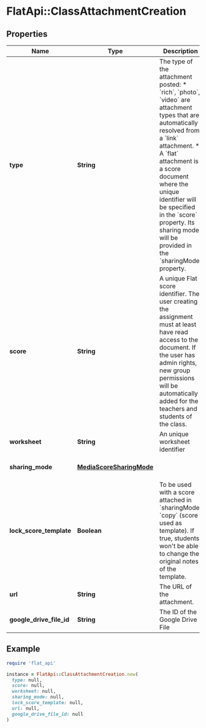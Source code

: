 # FlatApi::ClassAttachmentCreation

## Properties

| Name | Type | Description | Notes |
| ---- | ---- | ----------- | ----- |
| **type** | **String** | The type of the attachment posted: * &#x60;rich&#x60;, &#x60;photo&#x60;, &#x60;video&#x60; are attachment types that are automatically resolved from a &#x60;link&#x60; attachment. * A &#x60;flat&#x60; attachment is a score document where the unique identifier will be specified in the &#x60;score&#x60; property. Its sharing mode will be provided in the &#x60;sharingMode&#x60; property.  | [optional] |
| **score** | **String** | A unique Flat score identifier. The user creating the assignment must at least have read access to the document. If the user has admin rights, new group permissions will be automatically added for the teachers and students of the class.  | [optional] |
| **worksheet** | **String** | An unique worksheet identifier | [optional] |
| **sharing_mode** | [**MediaScoreSharingMode**](MediaScoreSharingMode.md) |  | [optional][default to &#39;read&#39;] |
| **lock_score_template** | **Boolean** | To be used with a score attached in &#x60;sharingMode&#x60; &#x60;copy&#x60; (score used as template). If true, students won&#39;t be able to change the original notes of the template. | [optional] |
| **url** | **String** | The URL of the attachment. | [optional] |
| **google_drive_file_id** | **String** | The ID of the Google Drive File | [optional] |

## Example

```ruby
require 'flat_api'

instance = FlatApi::ClassAttachmentCreation.new(
  type: null,
  score: null,
  worksheet: null,
  sharing_mode: null,
  lock_score_template: null,
  url: null,
  google_drive_file_id: null
)
```

